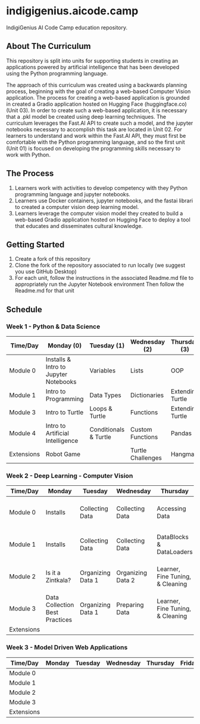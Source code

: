 # indigigenius.aicode.camp
IndigiGenius AI Code Camp education repository.

## About The Curriculum

This repository is split into units for supporting students in creating an applications powered by artificial intelligence that has been developed using the Python programming language.

The approach of this curriculum was created using a backwards planning process, beginning with the goal of creating a web-based Computer Vision application. The process for creating a web-based application is grounded in created a Gradio application hosted on Hugging Face (huggingface.co) (Unit 03). In order to create such a web-based application, it is necessary that a .pkl model be created using deep learning techniques. The curriculum leverages the Fast.AI API to create such a model, and the jupyter notebooks necessary to accomplish this task are located in Unit 02. For learners to understand and work within the Fast.AI API, they must first be comfortable with the Python programming language, and so the first unit (Unit 01) is focused on developing the programming skills necessary to work with Python.

## The Process
1. Learners work with activities to develop competency with they Python programming language and jupyter notebooks.
1. Learners use Docker containers, jupyter notebooks, and the fastai librari to created a computer vision deep learning model.
1. Learners leverage the computer vision model they created to build a web-based Gradio application hosted on Hugging Face to deploy a tool that educates and disseminates cultural knowledge.

## Getting Started
1. Create a fork of this repository
1. Clone the fork of the repository associated to run locally (we suggest you use GitHub Desktop)
1. For each unit, follow the instructions in the associated Readme.md file to appropriately run the Jupyter Notebook environment 
Then follow the Readme.md for that unit

## Schedule

### Week 1 - Python & Data Science
| Time/Day   | Monday (0)                            | Tuesday (1)           | Wednesday (2)     | Thursday (3)     | Friday (4)                 |
|------------|---------------------------------------|-----------------------|-------------------|------------------|----------------------------|
| Module 0   | Installs & Intro to Jupyter Notebooks | Variables             | Lists             | OOP              | Data Science Final Project |
| Module 1   | Intro to Programming                  | Data Types            | Dictionaries      | Extending Turtle | Data Science Final Project |
| Module 3   | Intro to Turtle                       | Loops & Turtle        | Functions         | Extending Turtle | Data Science Final Project |
| Module 4   | Intro to Artificial Intelligence      | Conditionals & Turtle | Custom Functions  | Pandas           | Data Science Presentations |
| Extensions | Robot Game                            |                       | Turtle Challenges | Hangman          |

### Week 2 - Deep Learning - Computer Vision
| Time/Day   | Monday                         | Tuesday           | Wednesday         | Thursday                         | Friday                         |
|------------|--------------------------------|-------------------|-------------------|----------------------------------|--------------------------------|
| Module 0   | Installs                       | Collecting Data   | Collecting Data   | Accessing Data                   | Computer Vision Model Training |
| Module 1   | Installs                       | Collecting Data   | Collecting Data   | DataBlocks & DataLoaders         | Computer Vision Model Training |
| Module 2   | Is it a Zintkala?              | Organizing Data 1 | Organizing Data 2 | Learner, Fine Tuning, & Cleaning | Computer Vision Model Training |
| Module 3   | Data Collection Best Practices | Organizing Data 1 | Preparing Data    | Learner, Fine Tuning, & Cleaning | Computer Vision Model Training |
| Extensions |

### Week 3 - Model Driven Web Applications
| Time/Day   | Monday       | Tuesday      | Wednesday    | Thursday     | Friday       |
|------------|--------------|--------------|--------------|--------------|--------------|
| Module 0   |              |              |              |              |              |
| Module 1   |              |              |              |              |              |
| Module 2   |              |              |              |              |              |
| Module 3   |              |              |              |              |              |
| Extensions |